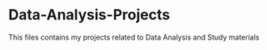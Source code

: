 # Data-Analysis-Projects
This files contains my projects related to Data Analysis and Study materials
